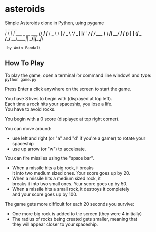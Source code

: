 asteroids
=========

Simple Asteroids clone in Python, using pygame  
         _        _                 _     _     
        / \   ___| |_ ___ _ __ ___ (_) __| |___ 
       / _ \ / __| __/ _ \ '__/ _ \| |/ _` / __|
      / ___ \\__ \ ||  __/ | | (_) | | (_| \__ \
     /_/   \_\___/\__\___|_|  \___/|_|\__,_|___/
                                            
     
     by Amin Bandali


## How To Play

To play the game, open a terminal (or command line window) and type:  
` python game.py `

Press Enter a click anywhere on the screen to start the game.  

You have 3 lives to begin with (displayed at top left).  
Each time a rock hits your spaceship, you lose a life.  
You have to avoid rocks.  

You begin with a 0 score (displayed at top right corner).  

You can move around:  
- use left and right (or "a" and "d" if you're a gamer) to rotate your spaceship
- use up arrow (or "w") to accelerate.

You can fire missiles using the "space bar".  
- When a missile hits a big rock, it breaks  
it into two medium sized ones. Your score goes up by 20.  
- When a missile hits a medium sized rock, it  
breaks it into two small ones. Your score goes up by 50.  
- When a missile hits a small rock, it destroys it completely  
and your score goes up by 100.  

The game gets more difficult for each 20 seconds you survive:  
- One more big rock is added to the screen (they were 4 initially)  
- The radius of rocks being created gets smaller, meaning that  
they will appear closer to your spaceship.  